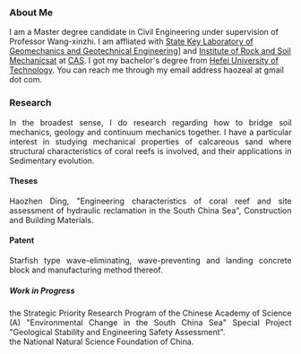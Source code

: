 ### About Me
      
I am a Master degree candidate in Civil Engineering under supervision of Professor Wang-xinzhi. I am affliated with <a href="http://www.sklgme.org/">State Key Laboratory of Geomechanics and Geotechnical Engineering]</a> and [Institute of Rock and Soil Mechanicsat](http://www.whrsm.ac.cn/) at [CAS](http://www.cas.ac.cn/). I got my bachelor's degree from [Hefei University of Technology](https://www.hfut.edu.cn/). You can reach me through my email address haozeal at gmail dot com.

### Research

<p style="text-align:justify; text-justify:inter-ideograph;">
          In the broadest sense, I do research regarding how to bridge soil mechanics, geology and continuum mechanics together. I have a particular interest in studying mechanical properties of calcareous sand where structural characteristics of coral reefs is involved, and their applications in Sedimentary evolution.
</p>

#### Theses

<p style="text-align:justify; text-justify:inter-ideograph;">
          Haozhen Ding, "Engineering characteristics of coral reef and site assessment of hydraulic reclamation in the South China Sea", Construction and Building Materials.
</p>

#### Patent

<p style="text-align:justify; text-justify:inter-ideograph;">
          Starfish type wave-eliminating, wave-preventing and landing concrete block and manufacturing method thereof.
</p>
          
##### Work in Progress

<p style="text-align:justify; text-justify:inter-ideograph;">
the Strategic Priority Research Program of the Chinese Academy of Science (A) "Environmental Change in the South China Sea" Special Project "Geological Stability and Engineering Safety Assessment".<br>the National Natural Science Foundation of China.
</p>


